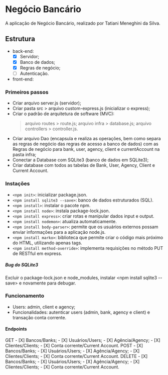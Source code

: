 # Negócio Bancário

A aplicação de Negócio Bancário, realizado por Tatiani Meneghini da Silva.

## Estrutura
- back-end: 
    - [X] Servidor;
    - [X] Banco de dados;
    - [X] Regras de negócio;
    - [ ] Autenticação.
- front-end: 

### Primeiros passos
- Criar arquivo server.js (servidor);
- Criar pasta src > arquivo custom-express.js (inicializar o express);
- Criar o padrão de arquitetura de software (MVC): 
    > arquivo routes > route.js;
    > arquivo infra > database.js;
    > arquivo controllers > controller.js.
- Criar arquivo Dao (encapsula e realiza as operações, bem como separa as regras de negócio das regras de acesso a banco de dados) com as Regras de negócio para bank, user, agency, client e currentAccount na pasta infra;
- Conectar a Database com SQLite3 (banco de dados em SQLite3);
- Criar database com todos as tabelas de Bank, User, Agency, Client e Current Account.

### Instações
- `<npm init>`: inicializar package.json.
- `<npm install sqlite3 --save>`: banco de dados estruturados (SQL).
- `<npm install>`: instalar o pacote npm.
- `<npm install node>`: instala package-lock.json.
- `<npm install express>`: criar rotas e manipular dados input e output.
- `<npm install nodemon>`: atualiza automaticamente.
- `<npm install body-parser>`: permite que os usuários externos possam enviar informações para a aplicação node.js.
- `<npm install marko>`: biblioteca que permite criar o código mais próximo do HTML, utilizando apenas tags.
- `<npm install method-override>`: implementa requisições no método PUT de RESTful em express.

##### Bug do SQLite3
Excluir o package-lock.json e node_modules, instalar <npm install sqlite3 --save> e <npm install> novamente para debugar.

### Funcionamento
- Users: admin, client e agency;
- Funcionalidades: autenticar users (admin, bank, agency e client) e transação conta corrente.

#### Endpoints
GET
    - [X] Bancos/Banks;
    - [X] Usuários/Users;
    - [X] Agência/Agency;
    - [X] Clientes/Clients;
    - [X] Conta corrente/Current Account.
POST
    - [X] Bancos/Banks;
    - [X] Usuários/Users;
    - [X] Agência/Agency;
    - [X] Clientes/Clients;
    - [X] Conta corrente/Current Account.
DELETE
    - [X] Bancos/Banks;
    - [X] Usuários/Users;
    - [X] Agência/Agency;
    - [X] Clientes/Clients;
    - [X] Conta corrente/Current Account.